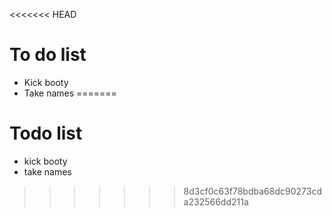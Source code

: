 <<<<<<< HEAD
# To do list
* Kick booty
* Take names
=======
# Todo list
* kick booty
* take names
>>>>>>> 8d3cf0c63f78bdba68dc90273cda232566dd211a
